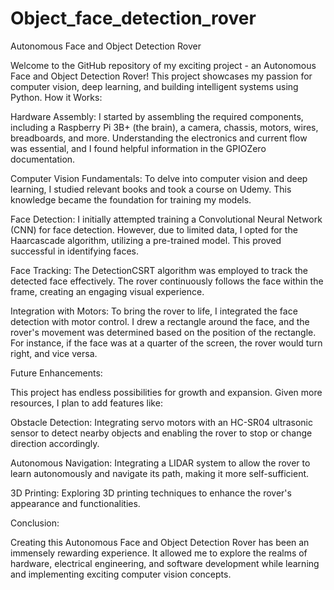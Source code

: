 # Object_face_detection_rover
Autonomous Face and Object Detection Rover

Welcome to the GitHub repository of my exciting project - an Autonomous Face and Object Detection Rover! This project showcases my passion for computer vision, deep learning, and building intelligent systems using Python.
How it Works:

Hardware Assembly: I started by assembling the required components, including a Raspberry Pi 3B+ (the brain), a camera, chassis, motors, wires, breadboards, and more. Understanding the electronics and current flow was essential, and I found helpful information in the GPIOZero documentation.

Computer Vision Fundamentals: To delve into computer vision and deep learning, I studied relevant books and took a course on Udemy. This knowledge became the foundation for training my models.

Face Detection: I initially attempted training a Convolutional Neural Network (CNN) for face detection. However, due to limited data, I opted for the Haarcascade algorithm, utilizing a pre-trained model. This proved successful in identifying faces.

Face Tracking: The DetectionCSRT algorithm was employed to track the detected face effectively. The rover continuously follows the face within the frame, creating an engaging visual experience.

Integration with Motors: To bring the rover to life, I integrated the face detection with motor control. I drew a rectangle around the face, and the rover's movement was determined based on the position of the rectangle. For instance, if the face was at a quarter of the screen, the rover would turn right, and vice versa.

Future Enhancements:

This project has endless possibilities for growth and expansion. Given more resources, I plan to add features like:

Obstacle Detection: Integrating servo motors with an HC-SR04 ultrasonic sensor to detect nearby objects and enabling the rover to stop or change direction accordingly.

Autonomous Navigation: Integrating a LIDAR system to allow the rover to learn autonomously and navigate its path, making it more self-sufficient.

3D Printing: Exploring 3D printing techniques to enhance the rover's appearance and functionalities.

Conclusion:

Creating this Autonomous Face and Object Detection Rover has been an immensely rewarding experience. It allowed me to explore the realms of hardware, electrical engineering, and software development while learning and implementing exciting computer vision concepts.
